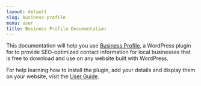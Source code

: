 ```yaml
---
layout: default
slug: business-profile
menu: user
title: Business Profile Documentation
---
```

This documentation will help you use [Business Profile](https://wordpress.org/plugins/business-profile), a WordPress plugin for to provide SEO-optimized contact information for local businesses that is free to download and use on any website built with WordPress.

For help learning how to install the plugin, add your details and display them on your website, visit the [User Guide](user).
